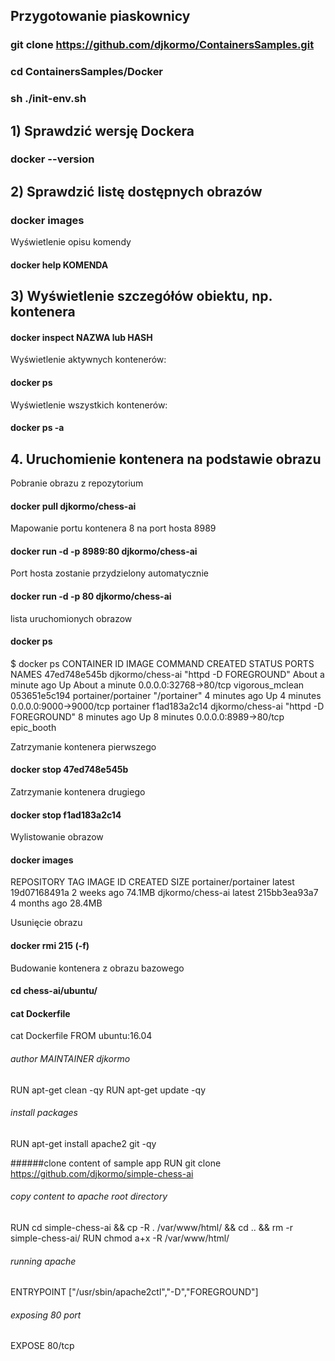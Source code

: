 ## Przygotowanie piaskownicy

### git clone https://github.com/djkormo/ContainersSamples.git

### cd ContainersSamples/Docker

### sh ./init-env.sh


## 1) Sprawdzić wersję Dockera

### docker --version

## 2) Sprawdzić listę dostępnych obrazów

### docker images

Wyświetlenie opisu komendy
#### docker help KOMENDA


## 3) Wyświetlenie szczegółów obiektu, np. kontenera


#### docker inspect NAZWA lub HASH


Wyświetlenie aktywnych kontenerów:
#### docker ps

Wyświetlenie wszystkich kontenerów:
#### docker ps -a


## 4. Uruchomienie kontenera na podstawie obrazu

Pobranie obrazu z repozytorium
#### docker pull djkormo/chess-ai

Mapowanie portu  kontenera 8 na port hosta 8989
#### docker run -d -p 8989:80 djkormo/chess-ai

Port hosta zostanie przydzielony automatycznie
#### docker run -d -p 80 djkormo/chess-ai

lista uruchomionych obrazow
#### docker ps 


$ docker ps
CONTAINER ID        IMAGE                 COMMAND                 CREATED              STATUS              PORTS   NAMES
47ed748e545b        djkormo/chess-ai      "httpd -D FOREGROUND"   About a minute ago   Up About a minute   0.0.0.0:32768->80/tcp   vigorous_mclean
053651e5c194        portainer/portainer   "/portainer"            4 minutes ago        Up 4 minutes        0.0.0.0:9000->9000/tcp   portainer
f1ad183a2c14        djkormo/chess-ai      "httpd -D FOREGROUND"   8 minutes ago        Up 8 minutes        0.0.0.0:8989->80/tcp   epic_booth

Zatrzymanie kontenera pierwszego
#### docker stop 47ed748e545b

Zatrzymanie kontenera drugiego
#### docker stop f1ad183a2c14

Wylistowanie obrazow
#### docker images

REPOSITORY            TAG                 IMAGE ID            CREATED             SIZE
portainer/portainer   latest              19d07168491a        2 weeks ago         74.1MB
djkormo/chess-ai      latest              215bb3ea93a7        4 months ago        28.4MB



Usunięcie obrazu 

#### docker rmi 215 (-f)



Budowanie kontenera z obrazu bazowego


#### cd chess-ai/ubuntu/


#### cat Dockerfile

cat Dockerfile
FROM ubuntu:16.04

###### author MAINTAINER djkormo
RUN apt-get clean -qy
RUN apt-get update -qy

###### install packages
RUN apt-get install apache2 git -qy

######clone content of sample app
RUN git clone https://github.com/djkormo/simple-chess-ai

###### copy content to apache root directory
RUN cd simple-chess-ai && cp -R . /var/www/html/ && cd .. && rm -r simple-chess-ai/
RUN chmod a+x -R /var/www/html/

###### running apache
ENTRYPOINT ["/usr/sbin/apache2ctl","-D","FOREGROUND"]

###### exposing 80 port
EXPOSE 80/tcp













